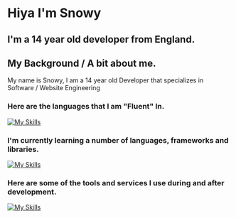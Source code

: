# Hiya I'm Snowy
## I'm a 14 year old developer from England.

## My Background / A bit about me.
My name is Snowy, I am a 14 year old Developer that specializes in Software / Website Engineering 

### Here are the languages that I am "Fluent" In.
[![My Skills](https://skillicons.dev/icons?i=js,html,css,cpp,kotlin,py,java)](https://e-z.bio/snowyjs)

### I'm currently learning a number of languages, frameworks and libraries.
[![My Skills](https://skillicons.dev/icons?i=c,cs,ts,unity,lua,maven)](https://e-z.bio/snowyjs)

### Here are some of the tools and services I use during and after development.
[![My Skills](https://skillicons.dev/icons?i=vscode,visualstudio,aws,azure,cloudflare,github)](https://e-z.bio/snowyjs)

